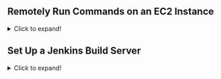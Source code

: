 ## Remotely Run Commands on an EC2 Instance
<details>
<summary>Click to expand!</summary>
  
### Step 1. Create an Identity and Access Management (IAM) role
<details>

1. A numbered
2. list
   * With some
   * Sub bullets
</details>


### Step 2. Create an EC2 instance
<details>

1. A numbered
2. list
   * With some
   * Sub bullets
</details>

### Step 3. Update the Systems Manager Agent
<details>

1. A numbered
2. list
   * With some
   * Sub bullets
</details>

### Step 4. Run a Remote Shell Script
<details>

1. A numbered
2. list
   * With some
   * Sub bullets
</details>

### Step 5. Terminate Your Resources
<details>

1. A numbered
2. list
   * With some
   * Sub bullets
</details>


</details>


## Set Up a Jenkins Build Server
<details>
<summary>Click to expand!</summary>
  
Introduction

### Step 1: Set Up Prerequisites
<details>
  
1. A numbered
2. list
   * With some
   * Sub bullets
</details>


### Step 2: Launch an EC2 Instance
<details>

1. Create a Security Group for Your Amazon EC2 Instance
2. Launch Your EC2 Instance
   * 1
   * 2
</details>



### Step 3: Install and Configure Jenkins
<details>

1. Connect to Your Linux Instance
2. Download and Install Jenkins
3. Configure Jenkins
</details>


### Step 5. Step 4: Clean Up
<details>

1. Additional Resources

</details>

</details>
